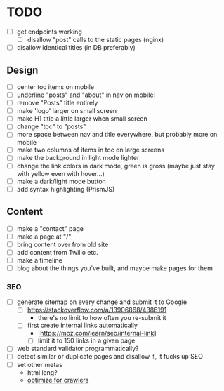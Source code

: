# TODO

- [ ] get endpoints working
  - [ ] disallow "post" calls to the static pages (nginx)

- [ ] disallow identical titles (in DB preferably)

## Design

- [ ] center toc items on mobile
- [ ] underline "posts" and "about" in nav on mobile!
- [ ] remove "Posts" title entirely
- [ ] make 'logo' larger on small screen
- [ ] make H1 title a little larger when small screen
- [ ] change "toc" to "posts"
- [ ] more space between nav and title everywhere, but probably more on mobile
- [ ] make two columns of items in toc on large screens
- [ ] make the background in light mode lighter
- [ ] change the link colors in dark mode, green is gross (maybe just stay with yellow even with hover...)
- [ ] make a dark/light mode button
- [ ] add syntax highlighting (PrismJS)

## Content
- [ ] make a "contact" page
- [ ] make a page at "/"
- [ ] bring content over from old site
- [ ] add content from Twilio etc.
- [ ] make a timeline
- [ ] blog about the things you've built, and maybe make pages for them

### SEO
- [ ] generate sitemap on every change and submit it to Google
  - [ ] https://stackoverflow.com/a/13906868/4386191
    - there's no limit to how often you re-submit it
  - [ ] first create internal links automatically
    - [https://moz.com/learn/seo/internal-link]
    - [ ] limit it to 150 links in a given page
- [ ] web standard validator programmatically?
- [ ] detect similar or duplicate pages and disallow it, it fucks up SEO
- [ ] set other metas
  - html lang?
  - [optimize for crawlers](https://www.wordstream.com/blog/ws/2020/11/17/website-visibility)
